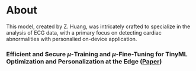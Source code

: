 # About
This model, created by Z. Huang, was intricately crafted to specialize in the analysis of ECG data, with a primary focus on detecting cardiac abnormalities with personalied on-device application.

### Efficient and Secure $\mu$-Training and $\mu$-Fine-Tuning for TinyML Optimization and Personalization at the Edge ([Paper](https://doi.org/10.1063/5.0191571))
